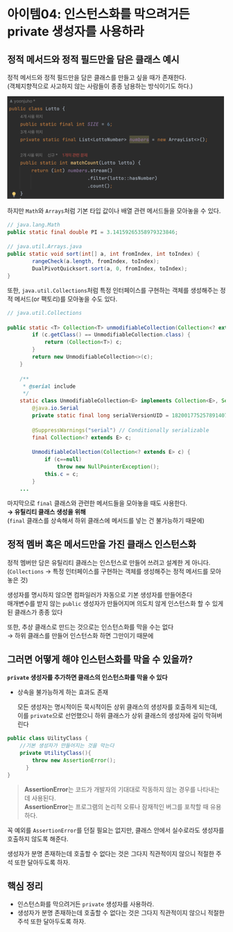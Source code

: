 
# 아이템04: 인스턴스화를 막으려거든 private 생성자를 사용하라

## 정적 메서드와 정적 필드만을 담은 클래스 예시

정적 메서드와 정적 필드만을 담은 클래스를 만들고 싶을 때가 존재한다.
<br> (객체지향적으로 사고하지 않는 사람들이 종종 남용하는 방식이기도 하다.)


<img src="item4.png" width = 500>

하지만 `Math`와 `Arrays`처럼 기본 타입 값이나 배열 관련 메서드들을 모아놓을 수 있다.

```java
// java.lang.Math
public static final double PI = 3.14159265358979323846;

// java.util.Arrays.java
public static void sort(int[] a, int fromIndex, int toIndex) {
        rangeCheck(a.length, fromIndex, toIndex);
        DualPivotQuicksort.sort(a, 0, fromIndex, toIndex);
}
```

또한, `java.util.Collections`처럼 특정 인터페이스를 구현하는 객체를 생성해주는 정적 메서드(or 팩토리)를 모아놓을 수도 있다.

```java
// java.util.Collections

public static <T> Collection<T> unmodifiableCollection(Collection<? extends T> c) {
        if (c.getClass() == UnmodifiableCollection.class) {
            return (Collection<T>) c;
        }
        return new UnmodifiableCollection<>(c);
    }

    /**
     * @serial include
     */
    static class UnmodifiableCollection<E> implements Collection<E>, Serializable {
        @java.io.Serial
        private static final long serialVersionUID = 1820017752578914078L;

        @SuppressWarnings("serial") // Conditionally serializable
        final Collection<? extends E> c;

        UnmodifiableCollection(Collection<? extends E> c) {
            if (c==null)
                throw new NullPointerException();
            this.c = c;
        }
    ...
```

마지막으로 `final` 클래스와 관련한 메서드들을 모아놓을 때도 사용한다.
<br>
**→ 유틸리티 클래스 생성을 위해**
<br>
(`final` 클래스를 상속해서 하위 클래스에 메서드를 넣는 건 불가능하기 때문에)

## 정적 멤버 혹은 메서드만을 가진 클래스 인스턴스화

정적 멤버만 담은 유틸리티 클래스는 인스턴스로 만들어 쓰려고 설계한 게 아니다.
(`Collections` -> 특정 인터페이스를 구현하는 객체를 생성해주는 정적 메서드를 모아놓은 것)

생성자를 명시하지 않으면 컴파일러가 자동으로 기본 생성자를 만들어준다
<br>
매개변수를 받지 않는 `public` 생성자가 만들어지며 의도치 않게 인스턴스화 할 수 있게 된 클래스가 종종 있다

또한, 추상 클래스로 만드는 것으로는 인스턴스화를 막을 수는 없다
<br>
→ 하위 클래스를 만들어 인스턴스화 하면 그만이기 때문에

## 그러면 어떻게 해야 인스턴스화를 막을 수 있을까?

**`private` 생성자를 추가하면 클래스의 인스턴스화를 막을 수 있다**

- 상속을 불가능하게 하는 효과도 존재

  모든 생성자는 명시적이든 묵시적이든 상위 클래스의 생성자를 호출하게 되는데,<br>
  이를 `private`으로 선언했으니 하위 클래스가 상위 클래스의 생성자에 길이 막혀버린다


```java
public class UilityClass {
    //기본 생성자가 만들어지는 것을 막는다
    private UtilityClass(){
        throw new AssertionError();
      }
}
```

> **AssertionError**는 코드가 개발자의 기대대로 작동하지 않는 경우를 나타내는 데 사용된다.
<br> **AssertionError**는 프로그램의 논리적 오류나 잠재적인 버그를 포착할 때 유용하다. 


꼭 예외를 `AssertionError`를 던질 필요는 없지만, 클래스 안에서 실수로라도 생성자를 호출하지 않도록 해준다.

생성자가 분명 존재하는데 호출할 수 없다는 것은 그다지 직관적이지 않으니 적절한 주석 또한 달아두도록 하자.

## 핵심 정리
- 인스턴스화를 막으려거든 `private` 생성자를 사용하라.
- 생성자가 분명 존재하는데 호출할 수 없다는 것은 그다지 직관적이지 않으니 적절한 주석 또한 달아두도록 하자.
